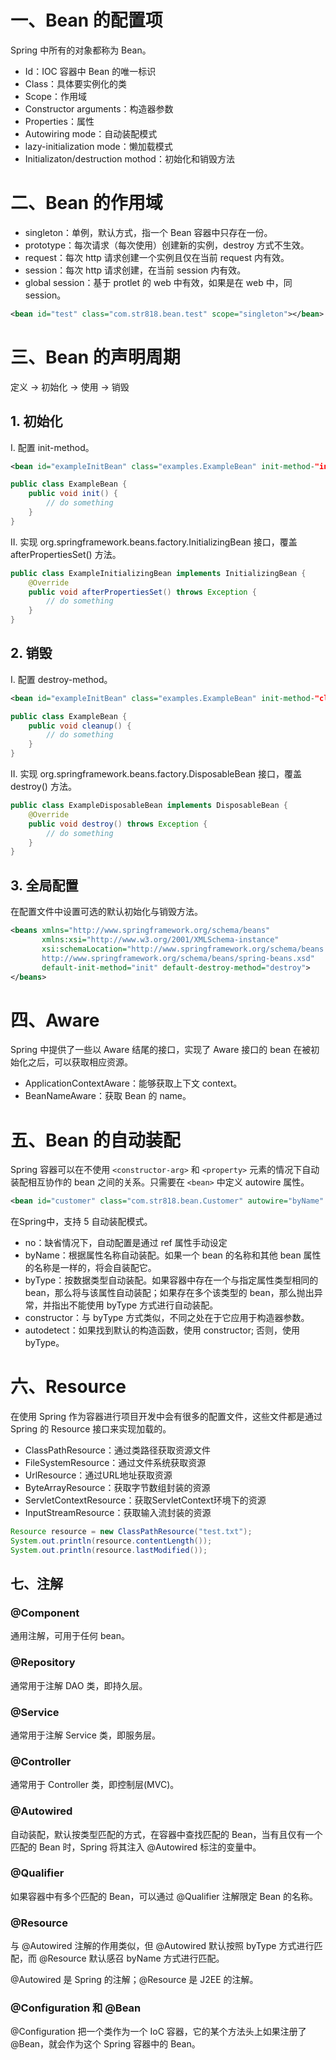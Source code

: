 

# 一、Bean 的配置项

Spring 中所有的对象都称为 Bean。

- Id：IOC 容器中 Bean 的唯一标识
- Class：具体要实例化的类 
- Scope：作用域
- Constructor arguments：构造器参数
- Properties：属性
- Autowiring mode：自动装配模式
- lazy-initialization mode：懒加载模式
- Initializaton/destruction mothod：初始化和销毁方法

# 二、Bean 的作用域

- singleton：单例，默认方式，指一个 Bean 容器中只存在一份。
- prototype：每次请求（每次使用）创建新的实例，destroy 方式不生效。
- request：每次 http 请求创建一个实例且仅在当前 request 内有效。
- session：每次 http 请求创建，在当前 session 内有效。
- global session：基于 protlet 的 web 中有效，如果是在 web 中，同 session。

```xml
<bean id="test" class="com.str818.bean.test" scope="singleton"></bean>
```

# 三、Bean 的声明周期

定义 -> 初始化 -> 使用 -> 销毁

## 1. 初始化

I. 配置 init-method。

```xml
<bean id="exampleInitBean" class="examples.ExampleBean" init-method-"init" />
```

```java
public class ExampleBean {
    public void init() {
        // do something
    }
}
```

II. 实现 org.springframework.beans.factory.InitializingBean 接口，覆盖 afterPropertiesSet() 方法。

```java
public class ExampleInitializingBean implements InitializingBean {
    @Override
    public void afterPropertiesSet() throws Exception {
        // do something
    }
}
```

## 2. 销毁

I. 配置 destroy-method。

```xml
<bean id="exampleInitBean" class="examples.ExampleBean" init-method-"cleanup" />
```

```java
public class ExampleBean {
    public void cleanup() {
        // do something
    }
}
```

II. 实现 org.springframework.beans.factory.DisposableBean 接口，覆盖 destroy() 方法。

```java
public class ExampleDisposableBean implements DisposableBean {
    @Override
    public void destroy() throws Exception {
        // do something
    }
}
```

## 3. 全局配置

在配置文件中设置可选的默认初始化与销毁方法。

```xml
<beans xmlns="http://www.springframework.org/schema/beans"
       xmlns:xsi="http://www.w3.org/2001/XMLSchema-instance"
       xsi:schemaLocation="http://www.springframework.org/schema/beans
       http://www.springframework.org/schema/beans/spring-beans.xsd"
       default-init-method="init" default-destroy-method="destroy">
</beans>
```

# 四、Aware

Spring 中提供了一些以 Aware 结尾的接口，实现了 Aware 接口的 bean 在被初始化之后，可以获取相应资源。

- ApplicationContextAware：能够获取上下文 context。
- BeanNameAware：获取 Bean 的 name。

# 五、Bean 的自动装配

Spring 容器可以在不使用 `<constructor-arg>` 和 `<property>` 元素的情况下自动装配相互协作的 bean 之间的关系。只需要在 `<bean>` 中定义 autowire 属性。

```xml
<bean id="customer" class="com.str818.bean.Customer" autowire="byName" />
```

在Spring中，支持 5 自动装配模式。
	
- no：缺省情况下，自动配置是通过 ref 属性手动设定
- byName：根据属性名称自动装配。如果一个 bean 的名称和其他 bean 属性的名称是一样的，将会自装配它。
- byType：按数据类型自动装配。如果容器中存在一个与指定属性类型相同的 bean，那么将与该属性自动装配；如果存在多个该类型的 bean，那么抛出异常，并指出不能使用 byType 方式进行自动装配。
- constructor：与 byType 方式类似，不同之处在于它应用于构造器参数。
- autodetect：如果找到默认的构造函数，使用 constructor; 否则，使用 byType。

# 六、Resource

在使用 Spring 作为容器进行项目开发中会有很多的配置文件，这些文件都是通过 Spring 的 Resource 接口来实现加载的。

- ClassPathResource：通过类路径获取资源文件
- FileSystemResource：通过文件系统获取资源
- UrlResource：通过URL地址获取资源
- ByteArrayResource：获取字节数组封装的资源
- ServletContextResource：获取ServletContext环境下的资源
- InputStreamResource：获取输入流封装的资源

```java
Resource resource = new ClassPathResource("test.txt");
System.out.println(resource.contentLength());
System.out.println(resource.lastModified());
```

## 七、注解

### @Component

通用注解，可用于任何 bean。

### @Repository

通常用于注解 DAO 类，即持久层。

### @Service

通常用于注解 Service 类，即服务层。

### @Controller

通常用于 Controller 类，即控制层(MVC)。

### @Autowired

自动装配，默认按类型匹配的方式，在容器中查找匹配的 Bean，当有且仅有一个匹配的 Bean 时，Spring 将其注入 @Autowired 标注的变量中。

### @Qualifier

如果容器中有多个匹配的 Bean，可以通过 @Qualifier 注解限定 Bean 的名称。

### @Resource

与 @Autowired 注解的作用类似，但 @Autowired 默认按照 byType 方式进行匹配，而 @Resource 默认感召 byName 方式进行匹配。

@Autowired 是 Spring 的注解；@Resource 是 J2EE 的注解。

### @Configuration 和 @Bean

@Configuration 把一个类作为一个 IoC 容器，它的某个方法头上如果注册了 @Bean，就会作为这个 Spring 容器中的 Bean。


